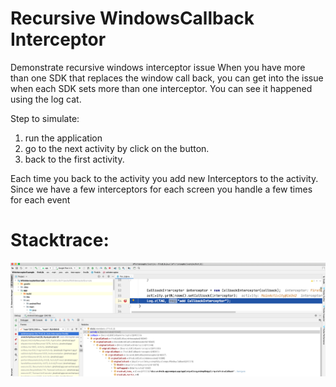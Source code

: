 # Recursive WindowsCallback Interceptor
Demonstrate recursive  windows interceptor issue 
When you have more than one SDK that replaces the window call back, you can get into the issue when each SDK sets more than one interceptor.
You can see it happened using the log cat.

Step to simulate:
1. run the application
2. go to the next activity by click on the button.
3. back to the first activity. 

Each time you back to the activity you add new Interceptors to the activity.
Since we have a few interceptors for each screen you handle a few times for each event

# Stacktrace:
![image info](recursive_interceptor.png)
